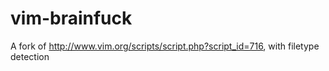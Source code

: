 vim-brainfuck
=============

A fork of http://www.vim.org/scripts/script.php?script_id=716, with filetype detection
